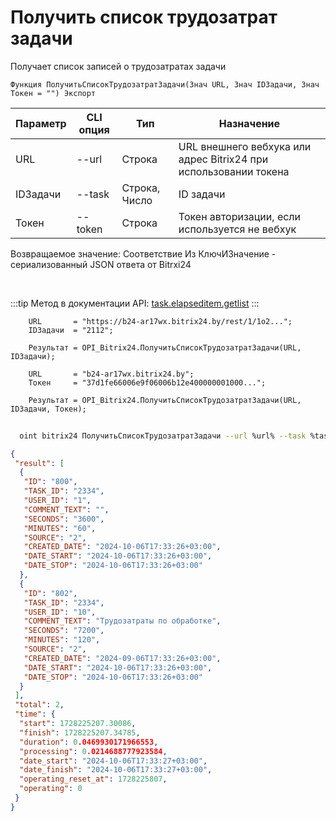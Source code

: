 ﻿---
sidebar_position: 3
---

# Получить список трудозатрат задачи
 Получает список записей о трудозатратах задачи



`Функция ПолучитьСписокТрудозатратЗадачи(Знач URL, Знач IDЗадачи, Знач Токен = "") Экспорт`

  | Параметр | CLI опция | Тип | Назначение |
  |-|-|-|-|
  | URL | --url | Строка | URL внешнего вебхука или адрес Bitrix24 при использовании токена |
  | IDЗадачи | --task | Строка, Число | ID задачи |
  | Токен | --token | Строка | Токен авторизации, если используется не вебхук |

  
  Возвращаемое значение:   Соответствие Из КлючИЗначение - сериализованный JSON ответа от Bitrxi24

<br/>

:::tip
Метод в документации API: [task.elapseditem.getlist](https://dev.1c-bitrix.ru/rest_help/tasks/task/elapseditem/getlist.php)
:::
<br/>


```bsl title="Пример кода"
    URL       = "https://b24-ar17wx.bitrix24.by/rest/1/1o2...";
    IDЗадачи  = "2112";

    Результат = OPI_Bitrix24.ПолучитьСписокТрудозатратЗадачи(URL, IDЗадачи);

    URL       = "b24-ar17wx.bitrix24.by";
    Токен     = "37d1fe66006e9f06006b12e400000001000...";

    Результат = OPI_Bitrix24.ПолучитьСписокТрудозатратЗадачи(URL, IDЗадачи, Токен);
```



```sh title="Пример команды CLI"
    
  oint bitrix24 ПолучитьСписокТрудозатратЗадачи --url %url% --task %task% --token %token%

```

```json title="Результат"
{
 "result": [
  {
   "ID": "800",
   "TASK_ID": "2334",
   "USER_ID": "1",
   "COMMENT_TEXT": "",
   "SECONDS": "3600",
   "MINUTES": "60",
   "SOURCE": "2",
   "CREATED_DATE": "2024-10-06T17:33:26+03:00",
   "DATE_START": "2024-10-06T17:33:26+03:00",
   "DATE_STOP": "2024-10-06T17:33:26+03:00"
  },
  {
   "ID": "802",
   "TASK_ID": "2334",
   "USER_ID": "10",
   "COMMENT_TEXT": "Трудозатраты по обработке",
   "SECONDS": "7200",
   "MINUTES": "120",
   "SOURCE": "2",
   "CREATED_DATE": "2024-09-06T17:33:26+03:00",
   "DATE_START": "2024-10-06T17:33:26+03:00",
   "DATE_STOP": "2024-10-06T17:33:26+03:00"
  }
 ],
 "total": 2,
 "time": {
  "start": 1728225207.30086,
  "finish": 1728225207.34785,
  "duration": 0.0469930171966553,
  "processing": 0.0214688777923584,
  "date_start": "2024-10-06T17:33:27+03:00",
  "date_finish": "2024-10-06T17:33:27+03:00",
  "operating_reset_at": 1728225807,
  "operating": 0
 }
}
```
